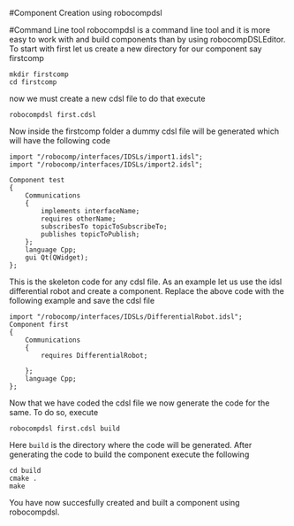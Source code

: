 #Component Creation using robocompdsl

#Command Line tool
robocompdsl is a command line tool and it is more easy to work with and build components than by using robocompDSLEditor. To start with first let us create a new directory for our component say firstcomp

	mkdir firstcomp
	cd firstcomp

now we must create a new cdsl file to do that execute

	robocompdsl first.cdsl

Now inside the firstcomp folder a dummy cdsl file will be generated which will have the following code

	import "/robocomp/interfaces/IDSLs/import1.idsl";
	import "/robocomp/interfaces/IDSLs/import2.idsl";

	Component test
	{
		Communications
		{
			implements interfaceName;
			requires otherName;
			subscribesTo topicToSubscribeTo;
			publishes topicToPublish;
		};
		language Cpp;
		gui Qt(QWidget);
	};

This is the skeleton code for any cdsl file. As an example let us use the idsl differential robot and create a component. Replace the above code with the following example and save the cdsl file

	import "/robocomp/interfaces/IDSLs/DifferentialRobot.idsl";
	Component first
	{
		Communications
		{
			requires DifferentialRobot;

		};
		language Cpp;
	};

Now that we have coded the cdsl file we now generate the code for the same. To do so, execute

	robocompdsl first.cdsl build

Here `build` is the directory where the code will be generated. After generating the code to build the component execute the following

	cd build
	cmake .
	make

You have now succesfully created and built a component using robocompdsl.

